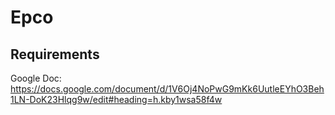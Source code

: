# Epco

## Requirements

Google Doc:
https://docs.google.com/document/d/1V6Oj4NoPwG9mKk6UutleEYhO3Beh1LN-DoK23Hlqg9w/edit#heading=h.kby1wsa58f4w